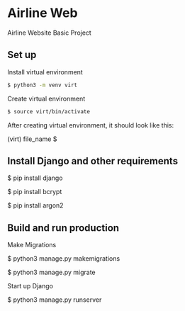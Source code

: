 # Airline Web

Airline Website Basic Project


## Set up

Install virtual environment
```bash
$ python3 -m venv virt
```
Create virtual environment
```bash
$ source virt/bin/activate
```
After creating virtual environment, it should look like this:

(virt) file_name $

## Install Django and other requirements

$ pip install django

$ pip install bcrypt

$ pip install argon2


## Build and run production

Make Migrations

$ python3 manage.py makemigrations 

$ python3 manage.py migrate


Start up Django

$ python3 manage.py runserver
